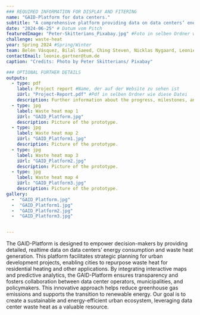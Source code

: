 ```yaml
---
### REQUIRED INFORMATION FOR DISPLAY AND FITERING
name: "GAID-Platform for data centers."
subtitle: "A comprehensive platform providing data on data centers’ energy use and waste heat for sustainable urban planning and decision-making."
date: "2024-06-25" # Datum vom Pitch
featuredImage: "Peter-Skitterians_Pixabay.jpg" #Foto in selben Ordner wie diese Datei
challenge: waste-heat
year: Spring 2024 #Spring/Winter
team: Belén Vásquez, Bilal Saeed, Ching Steven, Nicklas Nygaard, Leonie Gartner #6. Team members
contactEmail: leonie.gartner@tum.de
caption: "Credits: Photo by Peter Skitterians/ Pixabay"

### OPTIONAL FURTHER DETAILS
outputs:
  - type: pdf
    label: Project report #Name, der auf der Website zu sehen ist
    iUrl: "Project-Report.pdf" #Pdf in selben Ordner wie diese Datei
    description: Further information about the progress, milestones, and roadblocks.
  - type: jpg
    label: Waste heat map 1
    iUrl: "GAID_Platform.jpg"
    description: Picture of the prototype.
  - type: jpg
    label: Waste heat map 2
    iUrl: "GAID_Platform1.jpg"
    description: Picture of the prototype.
  - type: jpg
    label: Waste heat map 3
    iUrl: "GAID_Platform2.jpg"
    description: Picture of the prototype.
  - type: jpg
    label: Waste heat map 4
    iUrl: "GAID_Platform3.jpg"
    description: Picture of the prototype.
gallery:
  -  "GAID_Platform.jpg"
  -  "GAID_Platform1.jpg"
  -  "GAID_Platform2.jpg"
  -  "GAID_Platform3.jpg"


---
```

The GAID-Platform is designed to empower decision-makers by providing detailed, realtime data on data centers’ energy consumption and waste heat generation. This platform facilitates strategic planning for urban development projects, enabling cities to repurpose waste heat for residential heating and other applications. By integrating interactive maps and predictive analytics, the GAID-Platform ensures transparency and fosters collaboration between data center operators, municipalities, and policymakers. This innovative approach helps reduce greenhouse gas emissions and supports the transition to renewable energy. Our goal is to create a sustainable and energy-efficient urban ecosystem, leveraging data center waste heat as a valuable resource.

